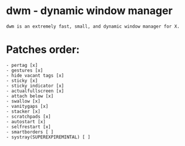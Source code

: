# dwm - dynamic window manager
    dwm is an extremely fast, small, and dynamic window manager for X.

# Patches order: 
    - pertag [x]
    - gestures [x]
    - hide vacant tags [x]
    - sticky [x]
    - sticky indicator [x]
    - actualfullscreen [x]
    - attach below [x]
    - swallow [x]
    - vanitygaps [x]
    - stacker [x]
    - scratchpads [x]
    - autostart [x]
    - selfrestart [x]
    - smartborders [ ]
    - systray(SUPEREXPIREMINTAL) [ ]



